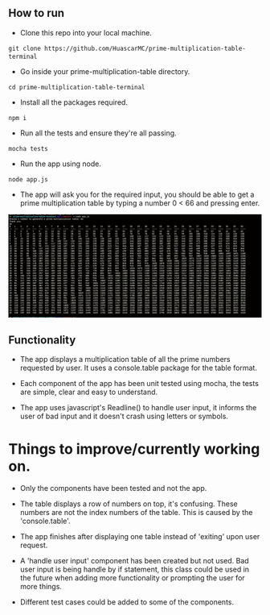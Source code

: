 ## How to run

- Clone this repo into your local machine.
```
git clone https://github.com/HuascarMC/prime-multiplication-table-terminal
```
- Go inside your prime-multiplication-table directory.
```
cd prime-multiplication-table-terminal
```
- Install all the packages required.
```
npm i
```
- Run all the tests and ensure they're all passing.
```
mocha tests
```
- Run the app using node.
```
node app.js
```
- The app will ask you for the required input, you should be able to get a prime multiplication table by typing a number 0 < 66 and pressing enter.

![alt text](images/screenshot.png)

## Functionality

- The app displays a multiplication table of all the prime numbers requested by user. It uses a console.table package for the table format.

- Each component of the app has been unit tested using mocha, the tests are simple, clear and easy to understand.

- The app uses javascript's Readline() to handle user input, it informs the user of bad input and it doesn't crash using letters or symbols.


# Things to improve/currently working on.

- Only the components have been tested and not the app.

- The table displays a row of numbers on top, it's confusing. These numbers are not the index numbers of the table. This is caused by the 'console.table'.

- The app finishes after displaying one table instead of 'exiting' upon user request.

- A 'handle user input' component has been created but not used. Bad user input is being handle by if statement, this class could be used in the future when adding more functionality or prompting the user for more things.

- Different test cases could be added to some of the components.
